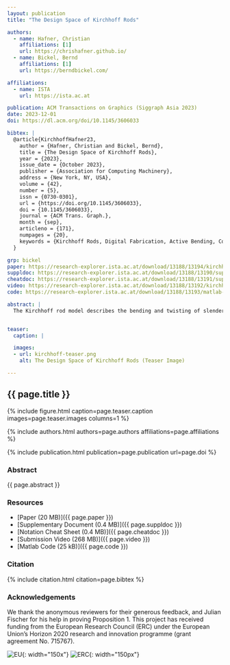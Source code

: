 ```yaml
---
layout: publication
title: "The Design Space of Kirchhoff Rods"

authors:
  - name: Hafner, Christian
    affiliations: [1]
    url: https://chrishafner.github.io/
  - name: Bickel, Bernd
    affiliations: [1]
    url: https://berndbickel.com/

affiliations:
  - name: ISTA
    url: https://ista.ac.at

publication: ACM Transactions on Graphics (Siggraph Asia 2023)
date: 2023-12-01
doi: https://dl.acm.org/doi/10.1145/3606033

bibtex: |
  @article{KirchhoffHafner23,
    author = {Hafner, Christian and Bickel, Bernd},
    title = {The Design Space of Kirchhoff Rods},
    year = {2023},
    issue_date = {October 2023},
    publisher = {Association for Computing Machinery},
    address = {New York, NY, USA},
    volume = {42},
    number = {5},
    issn = {0730-0301},
    url = {https://doi.org/10.1145/3606033},
    doi = {10.1145/3606033},
    journal = {ACM Trans. Graph.},
    month = {sep},
    articleno = {171},
    numpages = {20},
    keywords = {Kirchhoff Rods, Digital Fabrication, Active Bending, Computational Design}
  }

grp: bickel
paper: https://research-explorer.ista.ac.at/download/13188/13194/kirchhoff-rods.pdf
suppldoc: https://research-explorer.ista.ac.at/download/13188/13190/supp-main.pdf
cheatdoc: https://research-explorer.ista.ac.at/download/13188/13191/supp-cheat.pdf
video: https://research-explorer.ista.ac.at/download/13188/13192/kirchhoff-video-final.mp4
code: https://research-explorer.ista.ac.at/download/13188/13193/matlab-submission.zip

abstract: |
  The Kirchhoff rod model describes the bending and twisting of slender elastic rods in three dimensions, and has been widely studied to enable the prediction of how a rod will deform, given its geometry and boundary conditions. In this work, we study a number of inverse problems with the goal of computing the geometry of a straight rod that will automatically deform to match a curved target shape after attaching its endpoints to a support structure. Our solution lets us finely control the static equilibrium state of a rod by varying the cross-sectional profiles along its length. We also show that the set of physically realizable equilibrium states admits a concise geometric description in terms of linear line complexes, which leads to very efficient computational design algorithms. Implemented in an interactive software tool, they allow us to convert three-dimensional hand-drawn spline curves to elastic rods, and give feedback about the feasibility and practicality of a design in real time. We demonstrate the efficacy of our method by designing and manufacturing several physical prototypes with applications to interior design and soft robotics.


teaser:
  caption: |

  images:
  - url: kirchhoff-teaser.png
    alt: The Design Space of Kirchhoff Rods (Teaser Image)

---
```


## {{ page.title }}

{% include figure.html caption=page.teaser.caption images=page.teaser.images columns=1 %}

{% include authors.html authors=page.authors affiliations=page.affiliations %}

{% include publication.html publication=page.publication url=page.doi %}

### Abstract

{{ page.abstract }}

### Resources

* [Paper (20 MB)]({{ page.paper }})
* [Supplementary Document (0.4 MB)]({{ page.suppldoc }})
* [Notation Cheat Sheet (0.4 MB)]({{ page.cheatdoc }})
* [Submission Video (268 MB)]({{ page.video }})
* [Matlab Code (25 kB)]({{ page.code }})

### Citation

{% include citation.html citation=page.bibtex %}

### Acknowledgements
We thank the anonymous reviewers for their generous feedback, and Julian Fischer for his help in proving Proposition 1. This project has received funding from the European Research Council (ERC) under the European Union’s Horizon 2020 research and innovation programme (grant agreement No. 715767).

![EU](flag_yellow_low.jpg){: width="150x"}
![ERC](LOGO-ERC.jpg){: width="150px"}
